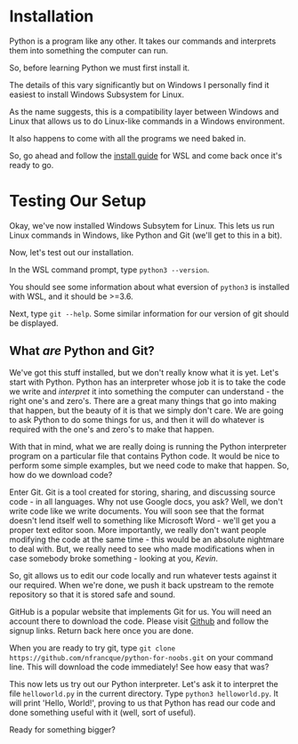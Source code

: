 # Installation

Python is a program like any other.  It takes our commands and interprets them into something the computer can run.

So, before learning Python we must first install it.

The details of this vary significantly but on Windows I personally find it easiest to install Windows Subsystem for Linux.

As the name suggests, this is a compatibility layer between Windows and Linux that allows us to do Linux-like commands in a Windows environment.

It also happens to come with all the programs we need baked in. 

So, go ahead and follow the [install guide](https://wsl-guide.kennethreitz.org/en/latest/installation.html) for WSL and come back once it's ready to go.

# Testing Our Setup

Okay, we've now installed Windows Subsytem for Linux.  This lets us run Linux commands in Windows, like Python and Git (we'll get to this in a bit).

Now, let's test out our installation.

In the WSL command prompt, type `python3 --version`.

You should see some information about what eversion of `python3` is installed with WSL, and it should be >=3.6.

Next, type `git --help`.  Some similar information for our version of git should be displayed.

## What *are* Python and Git?

We've got this stuff installed, but we don't really know what it is yet.  Let's start with Python.  Python has an interpreter whose job it is to take the code we write and *interpret* it into something the computer can understand - the right one's and zero's.  There are a great many things that go into making that happen, but the beauty of it is that we simply don't care.  We are going to ask Python to do some things for us, and then it will do whatever is required with the one's and zero's to make that happen.  

With that in mind, what we are really doing is running the Python interpreter program on a particular file that contains Python code.  It would be nice to perform some simple examples, but we need code to make that happen.  So, how do we download code?

Enter Git.  Git is a tool created for storing, sharing, and discussing source code - in all languages.  Why not use Google docs, you ask?  Well, we don't write code like we write documents.  You will soon see that the format doesn't lend itself well to something like Microsoft Word - we'll get you a proper text editor soon.  More importantly, we really don't want people modifying the code at the same time - this would be an absolute nightmare to deal with.  But, we really need to see who made modifications when in case somebody broke something - looking at you, *Kevin*.  

So, git allows us to edit our code locally and run whatever tests against it our required.  When we're done, we push it back upstream to the remote repository so that it is stored safe and sound.  

GitHub is a popular website that implements Git for us.  You will need an account there to download the code.  Please visit [Github](https://github.com/) and follow the signup links.  Return back here once you are done.

When you are ready to try git, type `git clone https://github.com/nfrancque/python-for-noobs.git` on your command line.  This will download the code immediately!  See how easy that was?

This now lets us try out our Python interpreter.  Let's ask it to interpret the file `helloworld.py` in the current directory.  Type `python3 helloworld.py`.  It will print 'Hello, World!', proving to us that Python has read our code and done something useful with it (well, sort of useful).

Ready for something bigger?


